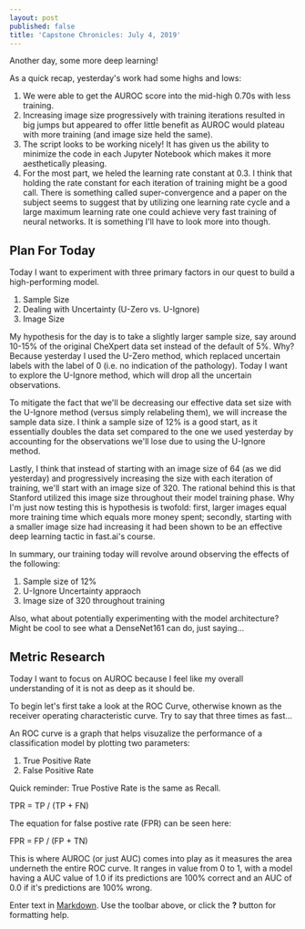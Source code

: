 ```yaml
---
layout: post
published: false
title: 'Capstone Chronicles: July 4, 2019'
---
```

Another day, some more deep learning!

As a quick recap, yesterday's work had some highs and lows:

1. We were able to get the AUROC score into the mid-high 0.70s with less training. 
2. Increasing image size progressively with training iterations resulted in big jumps but appeared to offer little benefit as AUROC would plateau with more training (and image size held the same). 
3. The script looks to be working nicely! It has given us the ability to minimize the code in each Jupyter Notebook which makes it more aesthetically pleasing. 
4. For the most part, we heled the learning rate constant at 0.3. I think that holding the rate constant for each iteration of training might be a good call. There is something called super-convergence and a paper on the subject seems to suggest that by utilizing one learning rate cycle and a large maximum learning rate one could achieve very fast training of neural networks. It is something I'll have to look more into though. 

## Plan For Today

Today I want to experiment with three primary factors in our quest to build a high-performing model.

1. Sample Size
2. Dealing with Uncertainty (U-Zero vs. U-Ignore)
3. Image Size

My hypothesis for the day is to take a slightly larger sample size, say around 10-15% of the original CheXpert data set instead of the default of 5%. Why? Because yesterday I used the U-Zero method, which replaced uncertain labels with the label of 0 (i.e. no indication of the pathology). Today I want to explore the U-Ignore method, which will drop all the uncertain observations. 

To mitigate the fact that we'll be decreasing our effective data set size with the U-Ignore method (versus simply relabeling them), we will increase the sample data size. I think a sample size of 12% is a good start, as it essentially doubles the data set compared to the one we used yesterday by accounting for the observations we'll lose due to using the U-Ignore method. 

Lastly, I think that instead of starting with an image size of 64 (as we did yesterday) and progressively increasing the size with each iteration of training, we'll start with an image size of 320. The rational behind this is that Stanford utilized this image size throughout their model training phase. Why I'm just now testing this is hypothesis is twofold: first, larger images equal more training time which equals more money spent; secondly, starting with a smaller image size had increasing it had been shown to be an effective deep learning tactic in fast.ai's course. 

In summary, our training today will revolve around observing the effects of the following:

1. Sample size of 12% 
2. U-Ignore Uncertainty appraoch
3. Image size of 320 throughout training

Also, what about potentially experimenting with the model architecture? Might be cool to see what a DenseNet161 can do, just saying...

## Metric Research

Today I want to focus on AUROC because I feel like my overall understanding of it is not as deep as it should be. 

To begin let's first take a look at the ROC Curve, otherwise known as the receiver operating characteristic curve. Try to say that three times as fast...

An ROC curve is a graph that helps visuzalize the performance of a classification model by plotting two parameters:

1. True Positive Rate 
2. False Positive Rate 

Quick reminder: True Postive Rate is the same as Recall.

TPR = TP / (TP + FN)

The equation for false postive rate (FPR) can be seen here:

FPR = FP / (FP + TN)

This is where AUROC (or just AUC) comes into play as it measures the area underneth the entire ROC curve. It ranges in value from 0 to 1, with a model having a AUC value of 1.0 if its predictions are 100% correct and an AUC of 0.0 if it's predictions are 100% wrong. 


Enter text in [Markdown](http://daringfireball.net/projects/markdown/). Use the toolbar above, or click the **?** button for formatting help.
